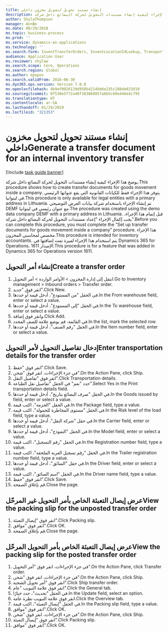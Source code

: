 ```yaml
---
title: إنشاء مستند تحويل لتحويل مخزون داخلي
description: يوضح هذا الإجراء كيفية إنشاء مستندات التحويل لحركة البضائع داخل شركة.
author: ShylaThompson
manager: AnnBe
ms.date: 08/29/2018
ms.topic: business-process
ms.prod: ''
ms.service: dynamics-ax-applications
ms.technology: ''
ms.search.form: InventTransferOrders, InventLocationIdLookup, TransportationDocument, HcmWorkerLookUp, SrsReportViewerForm, InventTransferParmShip
audience: Application User
ms.reviewer: shylaw
ms.search.scope: Core, Operations
ms.search.region: Global
ms.author: epopov
ms.search.validFrom: 2016-06-30
ms.dyn365.ops.version: Version 7.0.0
ms.openlocfilehash: 4b9ef0026129d958b4214bb6e235c288de023d10
ms.sourcegitcommit: 0f530e5f72a40f383868957a6b5cb0e446e4c795
ms.translationtype: HT
ms.contentlocale: ar-SA
ms.lasthandoff: 01/29/2019
ms.locfileid: "321353"
---
```

# <a name="generate-a-transfer-document-for-an-internal-inventory-transfer"></a><span data-ttu-id="6d20b-103">إنشاء مستند تحويل لتحويل مخزون داخلي</span><span class="sxs-lookup"><span data-stu-id="6d20b-103">Generate a transfer document for an internal inventory transfer</span></span>

[!include [task guide banner](../../includes/task-guide-banner.md)]

<span data-ttu-id="6d20b-104">يوضح هذا الإجراء كيفية إنشاء مستندات التحويل لحركة البضائع داخل شركة.</span><span class="sxs-lookup"><span data-stu-id="6d20b-104">This procedure shows how to create transfer documents for goods movement inside a company.</span></span> <span data-ttu-id="6d20b-105">يتوفر هذا الإجراء فقط للكيانات القانونية التي يقع عنوانها الرئيسي في ليتوانيا.</span><span class="sxs-lookup"><span data-stu-id="6d20b-105">This procedure is only available for legal entities with a primary address in Lithuania.</span></span> <span data-ttu-id="6d20b-106">تم إنشاء الإجراء باستخدام شركة بيانات العرض التوضيحي DEMF مع عنوان رئيسي في ليتوانيا.</span><span class="sxs-lookup"><span data-stu-id="6d20b-106">The procedure was created using the demo data company DEMF with a primary address in Lithuania.</span></span> <span data-ttu-id="6d20b-107">قبل إتمام هذا الإجراء، يجب إكمال الإجراء "إعداد مستندات التحويل لحركة البضائع داخل شركة".</span><span class="sxs-lookup"><span data-stu-id="6d20b-107">Before you can complete this procedure, you must complete the “Set up transfer documents for goods movement inside a company” procedure.</span></span> <span data-ttu-id="6d20b-108">هذا الإجراء مخصص لمحاسبي المخزون‬.</span><span class="sxs-lookup"><span data-stu-id="6d20b-108">This procedure is intended for inventory accountants.</span></span> <span data-ttu-id="6d20b-109">يتم استخدام هذا الإجراء لميزة تمت إضافتها في Dynamics 365 for Operations، الإصدار 1611.</span><span class="sxs-lookup"><span data-stu-id="6d20b-109">This procedure is for a feature that was added in Dynamics 365 for Operations version 1611.</span></span>


## <a name="create-a-transfer-order"></a><span data-ttu-id="6d20b-110">إنشاء أمر التحويل</span><span class="sxs-lookup"><span data-stu-id="6d20b-110">Create a transfer order</span></span>
1. <span data-ttu-id="6d20b-111">انتقل إلى إدارة المخزون > الأوامر الواردة > أمر التحويل.</span><span class="sxs-lookup"><span data-stu-id="6d20b-111">Go to Inventory management > Inbound orders > Transfer order.</span></span>
2. <span data-ttu-id="6d20b-112">انقر فوق "جديد".</span><span class="sxs-lookup"><span data-stu-id="6d20b-112">Click New.</span></span>
3. <span data-ttu-id="6d20b-113">في الحقل "من المستودع"، أدخل قيمة أو حددها.</span><span class="sxs-lookup"><span data-stu-id="6d20b-113">In the From warehouse field, enter or select a value.</span></span>
4. <span data-ttu-id="6d20b-114">في الحقل "إلى المستودع"، أدخل قيمة أو حددها.</span><span class="sxs-lookup"><span data-stu-id="6d20b-114">In the To warehouse field, enter or select a value.</span></span>
5. <span data-ttu-id="6d20b-115">وانقر فوق إضافة.</span><span class="sxs-lookup"><span data-stu-id="6d20b-115">Click Add.</span></span>
6. <span data-ttu-id="6d20b-116">في القائمة، قم بوضع علامة للصف المحدد.</span><span class="sxs-lookup"><span data-stu-id="6d20b-116">In the list, mark the selected row.</span></span>
7. <span data-ttu-id="6d20b-117">في الحقل "رقم الصنف"، أدخل قيمة أو حددها.</span><span class="sxs-lookup"><span data-stu-id="6d20b-117">In the Item number field, enter or select a value.</span></span>

## <a name="enter-transportation-details-for-the-transfer-order"></a><span data-ttu-id="6d20b-118">إدخال تفاصيل التحويل لأمر التحويل</span><span class="sxs-lookup"><span data-stu-id="6d20b-118">Enter transportation details for the transfer order</span></span>
1. <span data-ttu-id="6d20b-119">انقر فوق "حفظ".</span><span class="sxs-lookup"><span data-stu-id="6d20b-119">Click Save.</span></span>
2. <span data-ttu-id="6d20b-120">في جزء الإجراءات، انقر فوق "شحن".</span><span class="sxs-lookup"><span data-stu-id="6d20b-120">On the Action Pane, click Ship.</span></span>
3. <span data-ttu-id="6d20b-121">انقر فوق "تفاصيل النقل".</span><span class="sxs-lookup"><span data-stu-id="6d20b-121">Click Transportation details.</span></span>
4. <span data-ttu-id="6d20b-122">حدد "نعم" في الحقل "تفاصيل نقل الطباعة".</span><span class="sxs-lookup"><span data-stu-id="6d20b-122">Select Yes in the Print transportation details field.</span></span>
5. <span data-ttu-id="6d20b-123">في الحقل "صرف البضائع بتاريخ"، أدخل قيمة أو حددها.</span><span class="sxs-lookup"><span data-stu-id="6d20b-123">In the Goods issued by field, enter or select a value.</span></span>
6. <span data-ttu-id="6d20b-124">في الحقل "الحزمة"، اكتب قيمة.</span><span class="sxs-lookup"><span data-stu-id="6d20b-124">In the Package field, type a value.</span></span>
7. <span data-ttu-id="6d20b-125">في الحقل "مستوى المخاطرة للحمولة‬"، اكتب قيمة.</span><span class="sxs-lookup"><span data-stu-id="6d20b-125">In the Risk level of the load field, type a value.</span></span>
8. <span data-ttu-id="6d20b-126">في حقل "شركة النقل"، أدخل قيمة أو حددها.</span><span class="sxs-lookup"><span data-stu-id="6d20b-126">In the Carrier field, enter or select a value.</span></span>
9. <span data-ttu-id="6d20b-127">في الحقل "النموذج"، أدخل قيمة أو حددها.</span><span class="sxs-lookup"><span data-stu-id="6d20b-127">In the Model field, enter or select a value.</span></span>
10. <span data-ttu-id="6d20b-128">في الحقل "رقم التسجيل"، اكتب قيمة.</span><span class="sxs-lookup"><span data-stu-id="6d20b-128">In the Registration number field, type a value.</span></span>
11. <span data-ttu-id="6d20b-129">في الحقل "رقم تسجيل العربة الملحقة‬"، اكتب قيمة.</span><span class="sxs-lookup"><span data-stu-id="6d20b-129">In the Trailer registration number field, type a value.</span></span>
12. <span data-ttu-id="6d20b-130">في حقل "السائق"، أدخل قيمة أو حددها.</span><span class="sxs-lookup"><span data-stu-id="6d20b-130">In the Driver field, enter or select a value.</span></span>
13. <span data-ttu-id="6d20b-131">في الحقل "اسم السائق"، اكتب قيمة.</span><span class="sxs-lookup"><span data-stu-id="6d20b-131">In the Driver name field, type a value.</span></span>
14. <span data-ttu-id="6d20b-132">انقر فوق "حفظ".</span><span class="sxs-lookup"><span data-stu-id="6d20b-132">Click Save.</span></span>
15. <span data-ttu-id="6d20b-133">قم بإغلاق الصفحة.</span><span class="sxs-lookup"><span data-stu-id="6d20b-133">Close the page.</span></span>

## <a name="view-the-packing-slip-for-the-unposted-transfer-order"></a><span data-ttu-id="6d20b-134">عرض إيصال التعبئة الخاص بأمر التحويل غير المرحّل</span><span class="sxs-lookup"><span data-stu-id="6d20b-134">View the packing slip for the unposted transfer order</span></span>
1. <span data-ttu-id="6d20b-135">انقر فوق "إيصال التعبئة".</span><span class="sxs-lookup"><span data-stu-id="6d20b-135">Click Packing slip.</span></span>
2. <span data-ttu-id="6d20b-136">انقر فوق "موافق".</span><span class="sxs-lookup"><span data-stu-id="6d20b-136">Click OK.</span></span>
3. <span data-ttu-id="6d20b-137">قم بإغلاق الصفحة.</span><span class="sxs-lookup"><span data-stu-id="6d20b-137">Close the page.</span></span>

## <a name="view-the-packing-slip-for-the-posted-transfer-order"></a><span data-ttu-id="6d20b-138">عرض إيصال التعبئة الخاص بأمر التحويل المرحّل</span><span class="sxs-lookup"><span data-stu-id="6d20b-138">View the packing slip for the posted transfer order</span></span>
1. <span data-ttu-id="6d20b-139">في جزء الإجراءات، انقر فوق "أمر التحويل".</span><span class="sxs-lookup"><span data-stu-id="6d20b-139">On the Action Pane, click Transfer order.</span></span>
2. <span data-ttu-id="6d20b-140">في جزء الإجراءات، انقر فوق "شحن".</span><span class="sxs-lookup"><span data-stu-id="6d20b-140">On the Action Pane, click Ship.</span></span>
3. <span data-ttu-id="6d20b-141">انقر فوق "أمر تحويل الشحنة‬".</span><span class="sxs-lookup"><span data-stu-id="6d20b-141">Click Ship transfer order.</span></span>
4. <span data-ttu-id="6d20b-142">انقر فوق علامة التبويب "عام".</span><span class="sxs-lookup"><span data-stu-id="6d20b-142">Click the General tab.</span></span>
5. <span data-ttu-id="6d20b-143">في الحقل "تحديث"، حدد خيارًا.</span><span class="sxs-lookup"><span data-stu-id="6d20b-143">In the Update field, select an option.</span></span>
6. <span data-ttu-id="6d20b-144">انقر فوق علامة التبويب نظرة عامة.</span><span class="sxs-lookup"><span data-stu-id="6d20b-144">Click the Overview tab.</span></span>
7. <span data-ttu-id="6d20b-145">في الحقل "إيصال التعبئة"، اكتب قيمة.</span><span class="sxs-lookup"><span data-stu-id="6d20b-145">In the Packing slip field, type a value.</span></span>
8. <span data-ttu-id="6d20b-146">انقر فوق "موافق".</span><span class="sxs-lookup"><span data-stu-id="6d20b-146">Click OK.</span></span>
9. <span data-ttu-id="6d20b-147">في جزء الإجراءات، انقر فوق "شحن".</span><span class="sxs-lookup"><span data-stu-id="6d20b-147">On the Action Pane, click Ship.</span></span>
10. <span data-ttu-id="6d20b-148">انقر فوق "إيصال التعبئة".</span><span class="sxs-lookup"><span data-stu-id="6d20b-148">Click Packing slip.</span></span>
11. <span data-ttu-id="6d20b-149">انقر فوق "موافق".</span><span class="sxs-lookup"><span data-stu-id="6d20b-149">Click OK.</span></span>


